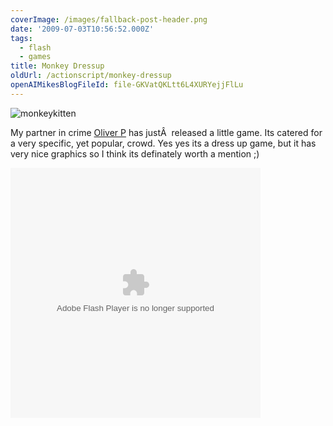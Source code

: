 ```yaml
---
coverImage: /images/fallback-post-header.png
date: '2009-07-03T10:56:52.000Z'
tags:
  - flash
  - games
title: Monkey Dressup
oldUrl: /actionscript/monkey-dressup
openAIMikesBlogFileId: file-GKVatQKLtt6L4XURYejjFlLu
---
```


![monkeykitten](/wp-content/uploads/2009/07/monkeykitten.jpg "monkeykitten")

My partner in crime [Oliver P](https://www.olip.co.uk) has justÂ  released a little game. Its catered for a very specific, yet popular, crowd. Yes yes its a dress up game, but it has very nice graphics so I think its definately worth a mention ;)

<!-- more -->

[](/wp-content/uploads/2009/07/mochimonkeydressup.swf)<object width="400" height="400" data="/wp-content/uploads/2009/07/mochimonkeydressup.swf" type="application/x-shockwave-flash"><param name="src" value="/wp-content/uploads/2009/07/mochimonkeydressup.swf" /></object>
